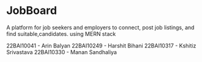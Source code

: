 # JobBoard
A platform for job seekers and employers to connect, post job listings, and find suitable,candidates. using MERN stack 


22BAI10041 - Arin Balyan
22BAI10249 - Harshit Bihani 
22BAI10317 - Kshitiz Srivastava
22BAI10330 - Manan Sandhaliya